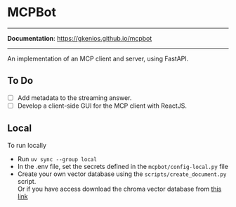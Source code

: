 # MCPBot
---

**Documentation**: <a href="https://gkenios.github.io/mcpbot" target="_blank">https://gkenios.github.io/mcpbot</a>

---

An implementation of an MCP client and server, using FastAPI.

## To Do
- [ ] Add metadata to the streaming answer.
- [ ] Develop a client-side GUI for the MCP client with ReactJS.

## Local
To run locally
- Run `uv sync --group local`
- In the .env file, set the secrets defined in the `mcpbot/config-local.py` file
- Create your own vector database using the `scripts/create_document.py` script. <br>
  Or if you have access download the chroma vector database from [this link](https://drive.google.com/file/d/1v0aX2g3x4qk5j7f8z5v5v5v5v5v5v5/view?usp=sharing)
